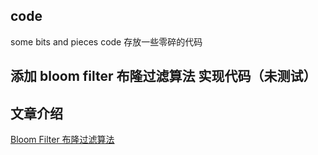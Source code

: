## code
some bits and pieces code 
存放一些零碎的代码 

## 添加 bloom filter 布隆过滤算法 实现代码（未测试）


## 文章介绍
[Bloom Filter 布隆过滤算法](https://zhongsx.github.io/2016/09/11/bloom-filter/)

